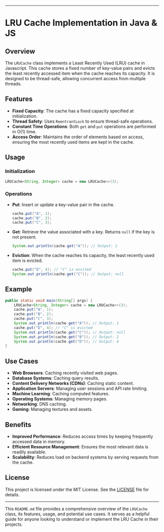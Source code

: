 

---

# LRU Cache Implementation in Java & JS

## Overview

The `LRUCache` class implements a Least Recently Used (LRU) cache in Javascript. This cache stores a fixed number of key-value pairs and evicts the least recently accessed item when the cache reaches its capacity. It is designed to be thread-safe, allowing concurrent access from multiple threads.

## Features

- **Fixed Capacity**: The cache has a fixed capacity specified at initialization.
- **Thread Safety**: Uses `ReentrantLock` to ensure thread-safe operations.
- **Constant Time Operations**: Both `get` and `put` operations are performed in O(1) time.
- **Access Order**: Maintains the order of elements based on access, ensuring the most recently used items are kept in the cache.

## Usage

### Initialization

```java
LRUCache<String, Integer> cache = new LRUCache<>(3);
```

### Operations

- **Put**: Insert or update a key-value pair in the cache.

  ```java
  cache.put("A", 1);
  cache.put("B", 2);
  cache.put("C", 3);
  ```

- **Get**: Retrieve the value associated with a key. Returns `null` if the key is not present.

  ```java
  System.out.println(cache.get("A")); // Output: 1
  ```

- **Eviction**: When the cache reaches its capacity, the least recently used item is evicted.

  ```java
  cache.put("D", 4); // "C" is evicted
  System.out.println(cache.get("C")); // Output: null
  ```

## Example

```java
public static void main(String[] args) {
    LRUCache<String, Integer> cache = new LRUCache<>(3);
    cache.put("A", 1);
    cache.put("B", 2);
    cache.put("C", 3);
    System.out.println(cache.get("A")); // Output: 1
    cache.put("D", 4); // "C" is evicted
    System.out.println(cache.get("C")); // Output: null
    System.out.println(cache.get("B")); // Output: 2
    System.out.println(cache.get("D")); // Output: 4
}
```

## Use Cases

- **Web Browsers**: Caching recently visited web pages.
- **Database Systems**: Caching query results.
- **Content Delivery Networks (CDNs)**: Caching static content.
- **Application Servers**: Managing user sessions and API rate limiting.
- **Machine Learning**: Caching computed features.
- **Operating Systems**: Managing memory pages.
- **Networking**: DNS caching.
- **Gaming**: Managing textures and assets.

## Benefits

- **Improved Performance**: Reduces access times by keeping frequently accessed data in memory.
- **Efficient Resource Management**: Ensures the most relevant data is readily available.
- **Scalability**: Reduces load on backend systems by serving requests from the cache.

## License

This project is licensed under the MIT License. See the [LICENSE](LICENSE) file for details.

---

This `README.md` file provides a comprehensive overview of the `LRUCache` class, its features, usage, and potential use cases. It serves as a helpful guide for anyone looking to understand or implement the LRU Cache in their projects.

